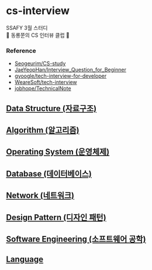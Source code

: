 # cs-interview
SSAFY 3월 스터디  
🧐 동룡쭌의 CS 인터뷰 클럽 🧐

### Reference

- [Seogeurim/CS-study](https://github.com/Seogeurim/CS-study)
- [JaeYeopHan/Interview_Question_for_Beginner](https://github.com/JaeYeopHan/Interview_Question_for_Beginner)
- [gyoogle/tech-interview-for-developer](https://github.com/gyoogle/tech-interview-for-developer)
- [WeareSoft/tech-interview](https://github.com/WeareSoft/tech-interview)
- [jobhope/TechnicalNote](https://github.com/jobhope/TechnicalNote)

## [Data Structure (자료구조)](./contents/data-structure)

## [Algorithm (알고리즘)](./contents/algorithm)

## [Operating System (운영체제)](./contents/operating-system)

## [Database (데이터베이스)](./contents/database)

## [Network (네트워크)](./contents/network/)

## [Design Pattern (디자인 패턴)](./contents/design-pattern)

## [Software Engineering (소프트웨어 공학)](./contents/software-engineering)

## [Language](./contents/language)